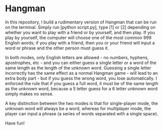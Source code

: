 # Hangman
In this repository, I build a rudimentary version of Hangman that can be run on the terminal. Simply run [python script.py], type [1] or [2] depending on whether you want to play with a friend or by yourself, and then play. If you play by yourself, the computer will choose one of the most common 999 English words; if you play with a friend, then you or your friend will input a word or phrase and the other person must guess it. 

In both modes, only English letters are allowed - no numbers, hyphens, apostrophes, etc - and you can either guess a single letter or a word of the same length as the length of the unknown word. Guessing a single letter incorrectly has the same effect as a normal Hangman game - will lead to an extra body part - but if you guess the wrong word, you lose automatically. I enforced the rule that if you guess a full word, it must be of the same length as the unknown word, because a 5 letter guess for a 6 letter unknown word simply makes no sense.

A key distinction between the two modes is that for single-player mode, the unknown word will always be a word, whereas for multiplayer mode, the player can input a phrase (a series of words separated with a single space).

Have fun!

